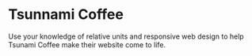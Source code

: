 # Tsunnami Coffee
Use your knowledge of relative units and responsive web design to help Tsunami Coffee make their website come to life.
